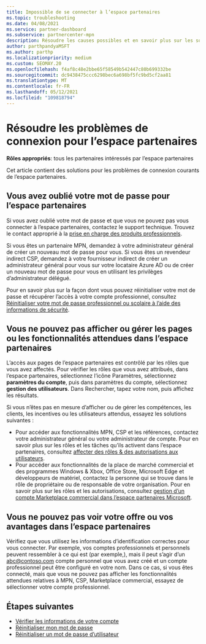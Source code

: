 ```yaml
---
title: Impossible de se connecter à l’espace partenaires
ms.topic: troubleshooting
ms.date: 04/08/2021
ms.service: partner-dashboard
ms.subservice: partnercenter-mpn
description: Résoudre les causes possibles et en savoir plus sur les solutions lorsque vous ne pouvez pas vous connecter à l’espace partenaires-en savoir plus sur la réinitialisation des mots de passe, la vérification des rôles et la vérification des informations d’identification.
author: parthpandyaMSFT
ms.author: parthp
ms.localizationpriority: medium
ms.custom: SEOMAY.20
ms.openlocfilehash: f4af8c48e2bbe65f58549b542447c80b699332be
ms.sourcegitcommit: dc9438475ccc6298bec6a698bf5fc9bd5cf2aa81
ms.translationtype: MT
ms.contentlocale: fr-FR
ms.lasthandoff: 05/12/2021
ms.locfileid: "109818794"
---
```

# <a name="troubleshoot-sign-in-issues-for-partner-center"></a>Résoudre les problèmes de connexion pour l’espace partenaires

**Rôles appropriés**: tous les partenaires intéressés par l’espace partenaires

Cet article contient des solutions pour les problèmes de connexion courants de l’espace partenaires.

## <a name="youve-forgotten-your-password-for-partner-center"></a>Vous avez oublié votre mot de passe pour l’espace partenaires

Si vous avez oublié votre mot de passe et que vous ne pouvez pas vous connecter à l’espace partenaires, contactez le support technique. Trouvez le contact approprié à la [prise en charge des produits professionnels](/microsoft-365/admin/contact-support-for-business-products).

Si vous êtes un partenaire MPN, demandez à votre administrateur général de créer un nouveau mot de passe pour vous. Si vous êtes un revendeur indirect CSP, demandez à votre fournisseur indirect de créer un administrateur général pour vous sur votre locataire Azure AD ou de créer un nouveau mot de passe pour vous en utilisant les privilèges d’administrateur délégué.

Pour en savoir plus sur la façon dont vous pouvez réinitialiser votre mot de passe et récupérer l’accès à votre compte professionnel, consultez [Réinitialiser votre mot de passe professionnel ou scolaire à l’aide des informations de sécurité](/azure/active-directory/user-help/active-directory-passwords-update-your-own-password#how-to-change-your-password).

## <a name="you-cant-view-or-manage-the-expected-pages-or-capabilities-in-partner-center"></a>Vous ne pouvez pas afficher ou gérer les pages ou les fonctionnalités attendues dans l’espace partenaires

L’accès aux pages de l’espace partenaires est contrôlé par les rôles que vous avez affectés. Pour vérifier les rôles que vous avez attribués, dans l’espace partenaires, sélectionnez l’icône Paramètres, sélectionnez **paramètres du compte**, puis dans paramètres du compte, sélectionnez **gestion des utilisateurs**. Dans Rechercher, tapez votre nom, puis affichez les résultats.

Si vous n’êtes pas en mesure d’afficher ou de gérer les compétences, les clients, les incentives ou les utilisateurs attendus, essayez les solutions suivantes :

- Pour accéder aux fonctionnalités MPN, CSP et les références, contactez votre administrateur général ou votre administrateur de compte. Pour en savoir plus sur les rôles et les tâches qu’ils activent dans l’espace partenaires, consultez [affecter des rôles & des autorisations aux utilisateurs](permissions-overview.md).
- Pour accéder aux fonctionnalités de la place de marché commercial et des programmes Windows & Xbox, Office Store, Microsoft Edge et développeurs de matériel, contactez la personne qui se trouve dans le rôle de propriétaire ou de responsable de votre organisation. Pour en savoir plus sur les rôles et les autorisations, consultez [gestion d’un compte Marketplace commercial dans l’espace partenaires Microsoft](/azure/marketplace/partner-center-portal/manage-account#define-user-roles-and-permissions).

## <a name="you-cant-see-your-offer-or-benefits-in-partner-center"></a>Vous ne pouvez pas voir votre offre ou vos avantages dans l’espace partenaires

Vérifiez que vous utilisez les informations d’identification correctes pour vous connecter. Par exemple, vos comptes professionnels et personnels peuvent ressembler à ce qui est (par exemple,), mais il peut s’agir d’un abc@contoso.com compte personnel que vous avez créé et un compte professionnel peut être configuré en votre nom. Dans ce cas, si vous êtes connecté, mais que vous ne pouvez pas afficher les fonctionnalités attendues relatives à MPN, CSP, Marketplace commercial, essayez de sélectionner votre compte professionnel.

## <a name="next-steps"></a>Étapes suivantes

- [Vérifier les informations de votre compte](verification-responses.md)
- [Réinitialiser mon mot de passe](reset-my-pasword.md)
- [Réinitialiser un mot de passe d’utilisateur](reset-a-user-password.md)